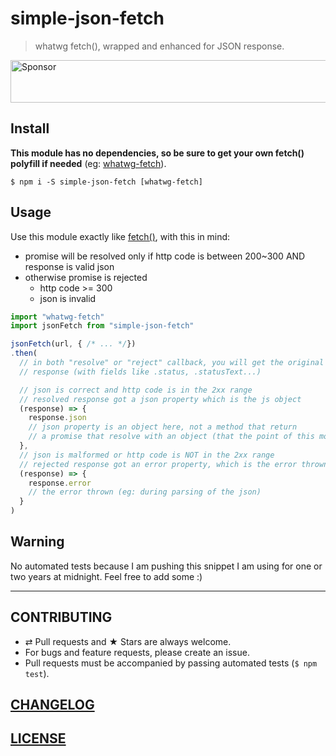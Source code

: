 # simple-json-fetch

> whatwg fetch(), wrapped and enhanced for JSON response.

<a target='_blank' rel='nofollow' href='https://app.codesponsor.io/link/6RNUx3a3Vj2k5iApeppsc9L9/MoOx/simple-json-fetch'>
  <img alt='Sponsor' width='888' height='68' src='https://app.codesponsor.io/embed/6RNUx3a3Vj2k5iApeppsc9L9/MoOx/simple-json-fetch.svg' />
</a>

## Install

**This module has no dependencies, so be sure to get your own fetch() polyfill if needed**
(eg: [whatwg-fetch](https://www.npmjs.com/package/whatwg-fetch)).

```console
$ npm i -S simple-json-fetch [whatwg-fetch]
```

## Usage

Use this module exactly like [fetch()](https://www.npmjs.com/package/whatwg-fetch),
with this in mind:

- promise will be resolved only if http code is between 200~300 AND response
  is valid json
- otherwise promise is rejected
  - http code >= 300
  - json is invalid

```js
import "whatwg-fetch"
import jsonFetch from "simple-json-fetch"

jsonFetch(url, { /* ... */})
.then(
  // in both "resolve" or "reject" callback, you will get the original
  // response (with fields like .status, .statusText...)

  // json is correct and http code is in the 2xx range
  // resolved response got a json property which is the js object
  (response) => {
    response.json
    // json property is an object here, not a method that return
    // a promise that resolve with an object (that the point of this module)
  },
  // json is malformed or http code is NOT in the 2xx range
  // rejected response got an error property, which is the error thrown if any
  (response) => {
    response.error
    // the error thrown (eg: during parsing of the json)
  }
)
```

## Warning

No automated tests because I am pushing this snippet I am using for one or two
years at midnight.
Feel free to add some :)

---

## CONTRIBUTING

* ⇄ Pull requests and ★ Stars are always welcome.
* For bugs and feature requests, please create an issue.
* Pull requests must be accompanied by passing automated tests (`$ npm test`).

## [CHANGELOG](CHANGELOG.md)

## [LICENSE](LICENSE)
